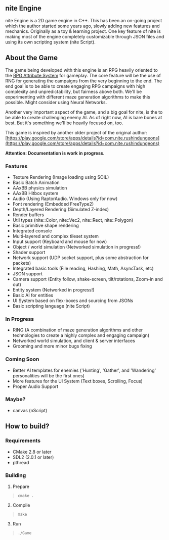 nite Engine
----------

nite Engine is a 2D game engine in C++. This has been an on-going project which the author started some years ago, slowly adding new features and
mechanics. Originally as a toy & learning project. One key feature of nite is making most of the engine completely customizable through JSON files and using its own scripting system (nite Script).

About the Game
--------------
The game being developed with this engine is an RPG heavily oriented to the [RPG Attribute System](https://en.wikipedia.org/wiki/Attribute_(role-playing_games)) for gameplay. The core feature will be the use of RNG for generating the campaigns from the very beginning to the end. The end goal is to be able to create engaging RPG campaigns with high complexity and unpredictability, but fairness above both. We'll be experimenting with different maze generation algorithms to make this possible. Might consider using Neural Networks.

Another very important aspect of the game, and a big goal for nite, is the to be able to create challenging enemy AI. As of right now, AI is bare bones at best. But it's
something we'll be heavily focused on, too.

This game is inspired by another older project of the original author: [https://play.google.com/store/apps/details?id=com.nite.rushindungeons](https://play.google.com/store/apps/details?id=com.nite.rushindungeons)


**Attention: Documentation is work in progress.**

### Features
- Texture Rendering (Image loading using SOIL)
- Basic Batch Animation
- AAxBB physics simulation
- AAxBB Hitbox system
- Audio (Using RaptorAudio. Windows only for now)
- Font rendering (Embedded FreeType2) 
- Depth/Layered Rendering (Simulated Z-index)
- Render buffers
- Util types (nite::Color, nite::Vec2, nite::Rect, nite::Polygon)
- Basic primitive shape rendering
- Integrated console
- Multi-layered and complex tileset system
- Input support (Keyboard and mouse for now)
- Object / world simulation (Networked simulation in progress!)
- Shader support
- Network support (UDP socket support, plus some abstraction for packets)
- Integrated basic tools (File reading, Hashing, Math, AsyncTask, etc)
- JSON support
- Camera support (Entity follow, shake-screen, tilt/rotations, Zoom-in and out)
- Entity system (Networked in progress!)
- Basic AI for entities
- UI System based on flex-boxes and sourcing from JSONs
- Basic scripting language (nite Script)

### In Progress
- RING (A combination of maze generation algorithms and other technologies to create a highly complex and engaging campaign)
- Networked world simulation, and client & server interfaces
- Grooming and more minor bugs fixing

### Coming Soon
- Better AI templates for enemies ('Hunting', 'Gather', and 'Wandering' personalities will be the first ones)
- More features for the UI System (Text boxes, Scrolling, Focus)
- Proper Audio Support

### Maybe?
- canvas (nScript)


How to build?
------------

### Requirements 
- CMake 2.8 or later
- SDL2 (2.0.1 or later)
- pthread

### Building

1. Prepare
> `cmake .`

2. Compile
> `make`

3. Run
> `./Game`